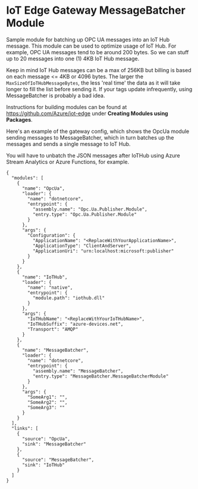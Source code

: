 # IoT Edge Gateway MessageBatcher Module
Sample module for batching up OPC UA messages into an IoT Hub message. This module can be used to optimize usage of IoT Hub. For example, OPC UA messages tend to be around 200 bytes. So we can stuff up to 20 messages into one (1) 4KB IoT Hub message. 

Keep in mind IoT Hub messages can be a max of 256KB but billing is based on each message <= 4KB or 4096 bytes. The larger the ```MaxSizeOfIoTHubMessageBytes```, the less 'real time' the data as it will take longer to fill the list before sending it. If your tags update infrequently, using MessageBatcher is probably a bad idea. 

Instructions for building modules can be found at https://github.com/Azure/iot-edge under **Creating Modules using Packages**. 

Here's an example of the gateway config, which shows the OpcUa module sending messages to MessageBatcher, which in turn batches up the messages and sends a single message to IoT Hub. 

You will have to unbatch the JSON messages after IoTHub using Azure Stream Analytics or Azure Functions, for example. 

```
{
  "modules": [
    {
      "name": "OpcUa",
      "loader": {
        "name": "dotnetcore",
        "entrypoint": {
          "assembly.name": "Opc.Ua.Publisher.Module",
          "entry.type": "Opc.Ua.Publisher.Module"
        }
      },
      "args": {
        "Configuration": {
          "ApplicationName": "<ReplaceWithYourApplicationName>",
          "ApplicationType": "ClientAndServer",
          "ApplicationUri": "urn:localhost:microsoft:publisher"
        }
      }
    },
    {
      "name": "IoTHub",
      "loader": {
        "name": "native",
        "entrypoint": {
          "module.path": "iothub.dll"
        }
      },
      "args": {
        "IoTHubName": "<ReplaceWithYourIoTHubName>",
        "IoTHubSuffix": "azure-devices.net",
        "Transport": "AMQP"
      }
    },
    {
      "name": "MessageBatcher",
      "loader": {
        "name": "dotnetcore",
        "entrypoint": {
          "assembly.name": "MessageBatcher",
          "entry.type": "MessageBatcher.MessageBatcherModule"
        }
      },
      "args": {
        "SomeArg1": "",
        "SomeArg2": "",
        "SomeArg3": ""
      }
    }
  ],
  "links": [
    {
      "source": "OpcUa",
      "sink": "MessageBatcher"
    },
    {
      "source": "MessageBatcher",
      "sink": "IoTHub"
    }
  ]
}
```
